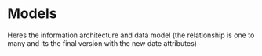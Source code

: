 # Models
Heres the information architecture and data model (the relationship is one to many and its the final version with the new date attributes)
